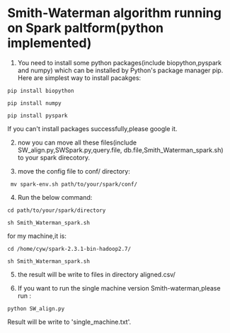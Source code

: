 # Smith-Waterman algorithm running on Spark paltform(python implemented)
1. You need to install some python packages(include biopython,pyspark and numpy)
which can be installed by Python's package manager pip.
Here are simplest way to install pacakges:  
```
pip install biopython  

pip install numpy   

pip install pyspark  
```  

If you can't install packages successfully,please google it.

2. now you can move all these files(include SW_align.py,SWSpark.py,query.file,
db.file,Smith_Waterman_spark.sh) to your spark direcotory.

3. move the config file to conf/ directory:
```
 mv spark-env.sh path/to/your/spark/conf/
```
4. Run the below command:  
```
cd path/to/your/spark/directory  

sh Smith_Waterman_spark.sh  
```
for my machine,it is:  

```
cd /home/cyw/spark-2.3.1-bin-hadoop2.7/  

sh Smith_Waterman_spark.sh  
```
5. the result will be write to files in directory aligned.csv/

6. If you want to run the single machine version Smith-waterman,please run :  

```
python SW_align.py  

```
Result will be write to 'single_machine.txt'.


